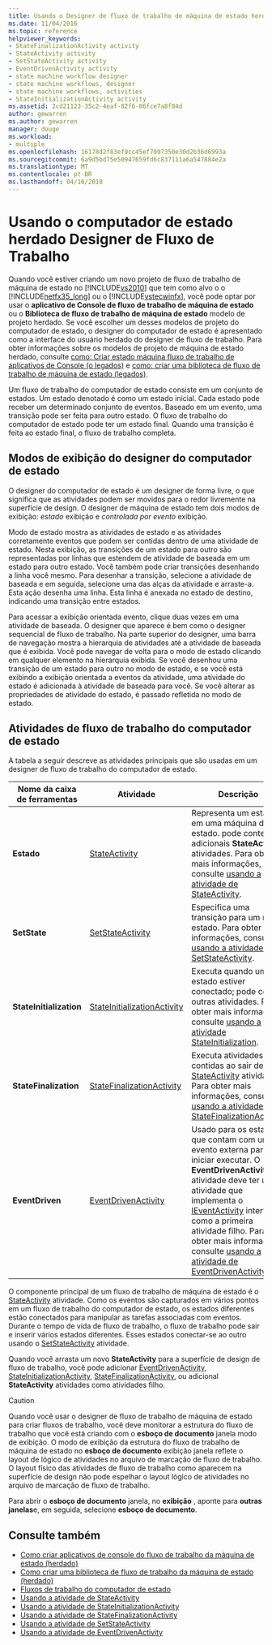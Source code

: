 ```yaml
---
title: Usando o Designer de fluxo de trabalho de máquina de estado herdado | Microsoft Docs
ms.date: 11/04/2016
ms.topic: reference
helpviewer_keywords:
- StateFinalizationActivity activity
- StateActivity activity
- SetStateActivity activity
- EventDrivenActivity activity
- state machine workflow designer
- state machine workflows, designer
- state machine workflows, activities
- StateInitializationActivity activity
ms.assetid: 2cd21123-35c2-4eaf-82f6-86fce7a8f04d
author: gewarren
ms.author: gewarren
manager: douge
ms.workload:
- multiple
ms.openlocfilehash: 16178d2f83ef9cc45ef7007350e30d2b36d6993a
ms.sourcegitcommit: 6a9d5bd75e50947659fd6c837111a6a547884e2a
ms.translationtype: MT
ms.contentlocale: pt-BR
ms.lasthandoff: 04/16/2018
---
```

# <a name="using-the-legacy-state-machine-workflow-designer"></a>Usando o computador de estado herdado Designer de Fluxo de Trabalho
Quando você estiver criando um novo projeto de fluxo de trabalho de máquina de estado no [!INCLUDE[vs2010](../misc/includes/vs2010_md.md)] que tem como alvo o o [!INCLUDE[netfx35_long](../workflow-designer/includes/netfx35_long_md.md)] ou o [!INCLUDE[vstecwinfx](../workflow-designer/includes/vstecwinfx_md.md)], você pode optar por usar o **aplicativo de Console de fluxo de trabalho de máquina de estado** ou o  **Biblioteca de fluxo de trabalho de máquina de estado** modelo de projeto herdado. Se você escolher um desses modelos de projeto do computador de estado, o designer do computador de estado é apresentado como a interface do usuário herdado do designer de fluxo de trabalho. Para obter informações sobre os modelos de projeto de máquina de estado herdado, consulte [como: Criar estado máquina fluxo de trabalho de aplicativos de Console (o legados)](../workflow-designer/how-to-create-state-machine-workflow-console-applications-legacy.md) e [como: criar uma biblioteca de fluxo de trabalho de máquina de estado (legados)](../workflow-designer/how-to-create-a-state-machine-workflow-library-legacy.md).

 Um fluxo de trabalho do computador de estado consiste em um conjunto de estados. Um estado denotado é como um estado inicial. Cada estado pode receber um determinado conjunto de eventos. Baseado em um evento, uma transição pode ser feita para outro estado. O fluxo de trabalho do computador de estado pode ter um estado final. Quando uma transição é feita ao estado final, o fluxo de trabalho completa.

## <a name="state-machine-designer-views"></a>Modos de exibição do designer do computador de estado
 O designer do computador de estado é um designer de forma livre, o que significa que as atividades podem ser movidos para o redor livremente na superfície de design. O designer de máquina de estado tem dois modos de exibição: *estado* exibição e *controlada por evento* exibição.

 Modo de estado mostra as atividades de estado e as atividades corretamente eventos que podem ser contidas dentro de uma atividade de estado. Nesta exibição, as transições de um estado para outro são representadas por linhas que estendem de atividade de baseada em um estado para outro estado. Você também pode criar transições desenhando a linha você mesmo. Para desenhar a transição, selecione a atividade de baseada e em seguida, selecione uma das alças da atividade e arraste-a. Esta ação desenha uma linha. Esta linha é anexada no estado de destino, indicando uma transição entre estados.

 Para acessar a exibição orientada evento, clique duas vezes em uma atividade de baseada. O designer que aparece é bem como o designer sequencial de fluxo de trabalho. Na parte superior do designer, uma barra de navegação mostra a hierarquia de atividades até a atividade de baseada que é exibida. Você pode navegar de volta para o modo de estado clicando em qualquer elemento na hierarquia exibida. Se você desenhou uma transição de um estado para outro no modo de estado, e se você está exibindo a exibição orientada a eventos da atividade, uma atividade do estado é adicionada à atividade de baseada para você. Se você alterar as propriedades de atividade do estado, é passado refletida no modo de estado.

## <a name="state-machine-workflow-activities"></a>Atividades de fluxo de trabalho do computador de estado
 A tabela a seguir descreve as atividades principais que são usadas em um designer de fluxo de trabalho do computador de estado.

|Nome da caixa de ferramentas|Atividade|Descrição|
|------------------|--------------|-----------------|
|**Estado**|[StateActivity](http://go.microsoft.com/fwlink?LinkID=65042)|Representa um estado em uma máquina de estado. pode conter adicionais **StateActivity** atividades. Para obter mais informações, consulte [usando a atividade de StateActivity](http://go.microsoft.com/fwlink?LinkID=65083).|
|**SetState**|[SetStateActivity](http://go.microsoft.com/fwlink?LinkID=65041)|Especifica uma transição para um novo estado. Para obter mais informações, consulte [usando a atividade de SetStateActivity](http://go.microsoft.com/fwlink?LinkID=65082).|
|**StateInitialization**|[StateInitializationActivity](http://go.microsoft.com/fwlink?LinkID=65044)|Executa quando um estado estiver conectado; pode conter outras atividades. Para obter mais informações, consulte [usando a atividade StateInitialization](http://go.microsoft.com/fwlink?LinkID=65006).|
|**StateFinalization**|[StateFinalizationActivity](http://go.microsoft.com/fwlink?LinkID=65043)|Executa atividades contidas ao sair de um [StateActivity](http://go.microsoft.com/fwlink?LinkID=65042) atividade. Para obter mais informações, consulte [usando a atividade de StateFinalizationActivity](http://go.microsoft.com/fwlink?LinkID=65008).|
|**EventDriven**|[EventDrivenActivity](http://go.microsoft.com/fwlink?LinkID=65029)|Usado para os estados que contam com um evento externa para iniciar executar. O **EventDrivenActivity** atividade deve ter uma atividade que implementa o [IEventActivity](http://go.microsoft.com/fwlink?LinkID=65032) interface como a primeira atividade filho. Para obter mais informações, consulte [usando a atividade de EventDrivenActivity](http://go.microsoft.com/fwlink?LinkID=65068).|

 O componente principal de um fluxo de trabalho de máquina de estado é o [StateActivity](http://go.microsoft.com/fwlink?LinkID=65042) atividade. Como os eventos são capturados em vários pontos em um fluxo de trabalho do computador de estado, os estados diferentes estão conectados para manipular as tarefas associadas com eventos. Durante o tempo de vida de fluxo de trabalho, o fluxo de trabalho pode sair e inserir vários estados diferentes. Esses estados conectar-se ao outro usando o [SetStateActivity](http://go.microsoft.com/fwlink?LinkID=65041) atividade.

 Quando você arrasta um novo **StateActivity** para a superfície de design de fluxo de trabalho, você pode adicionar [EventDrivenActivity](http://go.microsoft.com/fwlink?LinkID=65029), [StateInitializationActivity](http://go.microsoft.com/fwlink?LinkID=65044), [ StateFinalizationActivity](http://go.microsoft.com/fwlink?LinkID=65043), ou adicional **StateActivity** atividades como atividades filho.

> [!CAUTION]
> Quando você usar o designer de fluxo de trabalho de máquina de estado para criar fluxos de trabalho, você deve monitorar a estrutura do fluxo de trabalho que você está criando com o **esboço de documento** janela modo de exibição. O modo de exibição da estrutura do fluxo de trabalho de máquina de estado no **esboço de documento** exibição janela reflete o layout de lógico de atividades no arquivo de marcação de fluxo de trabalho. O layout físico das atividades de fluxo de trabalho como aparecem na superfície de design não pode espelhar o layout lógico de atividades no arquivo de marcação de fluxo de trabalho.
>
> Para abrir o **esboço de documento** janela, no **exibição** , aponte para **outras janelas**e, em seguida, selecione **esboço de documento**.

## <a name="see-also"></a>Consulte também

- [Como criar aplicativos de console do fluxo de trabalho da máquina de estado (herdado)](../workflow-designer/how-to-create-state-machine-workflow-console-applications-legacy.md)
- [Como criar uma biblioteca de fluxo de trabalho da máquina de estado (herdado)](../workflow-designer/how-to-create-a-state-machine-workflow-library-legacy.md)
- [Fluxos de trabalho do computador de estado](http://go.microsoft.com/fwlink?LinkID=65016)
- [Usando a atividade de StateActivity](http://go.microsoft.com/fwlink?LinkID=65083)
- [Usando a atividade de StateInitializationActivity](http://go.microsoft.com/fwlink?LinkID=65006)
- [Usando a atividade de StateFinalizationActivity](http://go.microsoft.com/fwlink?LinkID=65008)
- [Usando a atividade de SetStateActivity](http://go.microsoft.com/fwlink?LinkID=65082)
- [Usando a atividade de EventDrivenActivity](http://go.microsoft.com/fwlink?LinkID=65068)